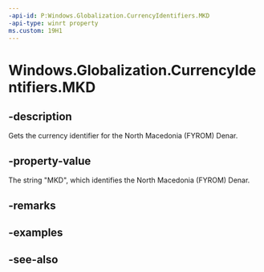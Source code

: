 ```yaml
---
-api-id: P:Windows.Globalization.CurrencyIdentifiers.MKD
-api-type: winrt property
ms.custom: 19H1
---
```


<!-- Property syntax
public string MKD { get; }
-->

# Windows.Globalization.CurrencyIdentifiers.MKD

## -description
Gets the currency identifier for the North Macedonia (FYROM) Denar.

## -property-value
The string "MKD", which identifies the North Macedonia (FYROM) Denar.

## -remarks

## -examples

## -see-also
